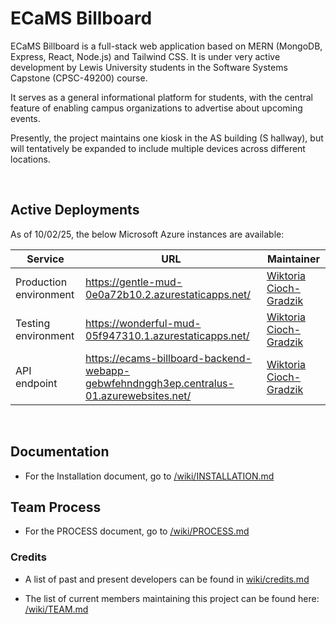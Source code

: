 # ECaMS Billboard
ECaMS Billboard is a full-stack web application based on MERN (MongoDB, Express, React, Node.js) and Tailwind CSS. It is under very active development by Lewis University students in the Software Systems Capstone (CPSC-49200) course.

It serves as a general informational platform for students, with the central feature of enabling campus organizations to advertise about upcoming events.

Presently, the project maintains one kiosk in the AS building (S hallway), but will tentatively be expanded to include multiple devices across different locations.

<br/>

## Active Deployments
As of 10/02/25, the below Microsoft Azure instances are available:

| Service                | URL                                                 | Maintainer                                           |
| ---------------------- | --------------------------------------------------- | ---------------------------------------------------- |
| Production environment | https://gentle-mud-0e0a72b10.2.azurestaticapps.net/ | [Wiktoria Cioch-Gradzik](mailto:wiktorianciochgrad@lewisu.edu) |
| Testing environment    | https://wonderful-mud-05f947310.1.azurestaticapps.net/ | [Wiktoria Cioch-Gradzik](mailto:wiktorianciochgrad@lewisu.edu) |
| API endpoint           | https://ecams-billboard-backend-webapp-gebwfehndnggh3ep.centralus-01.azurewebsites.net/ | [Wiktoria Cioch-Gradzik](mailto:wiktorianciochgrad@lewisu.edu)  |

<br/>

## Documentation
- For the Installation document, go to [/wiki/INSTALLATION.md](/wiki/INSTALLATION.md)

## Team Process

- For the PROCESS document, go to [/wiki/PROCESS.md](/wiki/PROCESS.md)

### Credits
- A list of past and present developers can be found in [wiki/credits.md](wiki/credits.md)

- The list of current members maintaining this project can be found here: [/wiki/TEAM.md](/wiki/TEAM.md)
